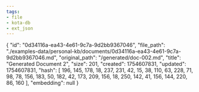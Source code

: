 ```yaml
---
tags:
- file
- kota-db
- ext_json
---
```

{
  "id": "0d34116a-ea43-4e61-9c7a-9d2bb9367046",
  "file_path": "./examples-data/personal-kb/documents/0d34116a-ea43-4e61-9c7a-9d2bb9367046.md",
  "original_path": "/generated/doc-002.md",
  "title": "Generated Document 2",
  "size": 201,
  "created": 1754607831,
  "updated": 1754607831,
  "hash": [
    196,
    145,
    178,
    18,
    237,
    231,
    42,
    15,
    38,
    110,
    63,
    228,
    71,
    98,
    78,
    156,
    183,
    50,
    182,
    42,
    173,
    209,
    156,
    18,
    250,
    142,
    41,
    156,
    144,
    220,
    86,
    160
  ],
  "embedding": null
}
